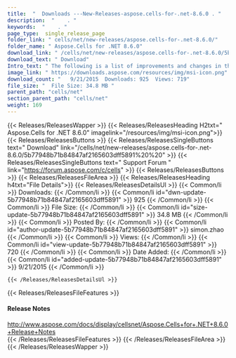 ```yaml
---
title:  "  Downloads ---New-Releases-aspose.cells-for-.net-8.6.0 . " 
description:  "    . " 
keywords:  "    . " 
page_type:  single_release_page
folder_link: " cells/net/new-releases/aspose.cells-for-.net-8.6.0/"
folder_name: " Aspose.Cells for .NET 8.6.0"
download_link: " /cells/net/new-releases/aspose.cells-for-.net-8.6.0/5b77948b71b84847af2165603dff5891"
download_text: " Download"
Intro_text: " The following is a list of improvements and changes in this release of Aspose.Ce..."
image_link: " https://downloads.aspose.com/resources/img/msi-icon.png"
download_count: "   9/21/2015  Downloads: 925  Views: 719"
file_size: "  File Size: 34.8 MB "
parent_path: "cells/net"
section_parent_path: "cells/net"
weight: 169 
---
```


{{< Releases/ReleasesWapper >}}
  {{< Releases/ReleasesHeading H2txt=" Aspose.Cells for .NET 8.6.0" imagelink="/resources/img/msi-icon.png">}}
  {{< Releases/ReleasesButtons >}}
    {{< Releases/ReleasesSingleButtons text=" Download" link="/cells/net/new-releases/aspose.cells-for-.net-8.6.0/5b77948b71b84847af2165603dff5891%20%20" >}}
    {{< Releases/ReleasesSingleButtons text=" Support Forum " link="https://forum.aspose.com/c/cells" >}}
  {{< Releases/ReleasesButtons >}}
  {{< Releases/ReleasesFileArea >}}
    {{< Releases/ReleasesHeading h4txt="File Details">}}
    {{< Releases/ReleasesDetailsUl >}}
            {{< Common/li  >}} Downloads: {{< /Common/li >}} 
      {{< Common/li id="dwn-update-5b77948b71b84847af2165603dff5891" >}} 925 {{< /Common/li >}} 
      {{< Common/li  >}} File Size: {{< /Common/li >}} 
      {{< Common/li id="size-update-5b77948b71b84847af2165603dff5891" >}} 34.8 MB {{< /Common/li >}} 
      {{< Common/li  >}} Posted By: {{< /Common/li >}} 
      {{< Common/li id="author-update-5b77948b71b84847af2165603dff5891" >}} simon.zhao {{< /Common/li >}} 
      {{< Common/li  >}} Views: {{< /Common/li >}} 
      {{< Common/li id="view-update-5b77948b71b84847af2165603dff5891" >}} 720 {{< /Common/li >}} 
      {{< Common/li  >}} Date Added: {{< /Common/li >}} 
      {{< Common/li id="added-update-5b77948b71b84847af2165603dff5891" >}} 9/21/2015 {{< /Common/li >}} 

    {{< /Releases/ReleasesDetailsUl >}}

  {{< Releases/ReleasesFileFeatures >}}
      <h4>Release Notes</h4><div><a href="http://www.aspose.com/docs/display/cellsnet/Aspose.Cells+for+.NET+8.6.0+Release+Notes">http://www.aspose.com/docs/display/cellsnet/Aspose.Cells+for+.NET+8.6.0+Release+Notes</a></div>
  {{< /Releases/ReleasesFileFeatures >}}
 {{< /Releases/ReleasesFileArea >}}
{{< /Releases/ReleasesWapper >}}


